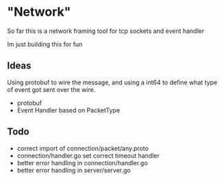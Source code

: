 # "Network"
So far this is a network framing tool for tcp sockets and event handler

Im just building this for fun

## Ideas
Using protobuf to wire the message, and using a int64 to define what type of event got sent over the wire.

* protobuf
* Event Handler based on PacketType


## Todo

* correct import of connection/packet/any.proto
* connection/handler.go set correct timeout handler
* better error handling in connection/handler.go
* better error handling in server/server.go